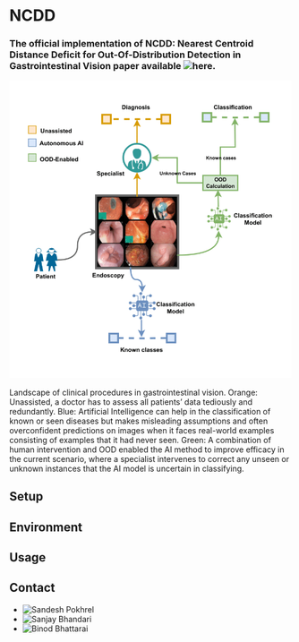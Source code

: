 # NCDD
### The official implementation of NCDD: Nearest Centroid Distance Deficit for Out-Of-Distribution Detection in Gastrointestinal Vision paper available ![here](https://arxiv.org/abs/2412.01590).

![Clinical Overview](https://github.com/bhattarailab/NCDD/blob/main/intro.png)

Landscape of clinical procedures in gastrointestinal vision. Orange: Unassisted, a doctor has to assess all patients’ data tediously and redundantly. Blue: Artificial Intelligence can help in the classification of known or seen diseases but makes misleading assumptions and often overconfident predictions on images when it faces real-world examples consisting of examples that it had never seen. Green: A combination of human intervention and OOD enabled the AI method to improve efficacy in the current scenario, where a specialist intervenes to correct any unseen or unknown instances that the AI model is uncertain in classifying.


## Setup


## Environment

## Usage

## Contact
- ![Sandesh Pokhrel](mailto:sandesh.pokhrel@naamii.org.np)
- ![Sanjay Bhandari](mailto:sanjay.bhandari@naamii.org.np)
- ![Binod Bhattarai](mailto:binod.bhattarai@abdn.ac.uk)
